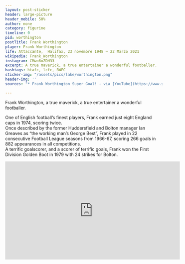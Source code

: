 ```yaml
---
layout: post-sticker
header: large-picture
header_mobile: 50%
author: none
category: figurine
timeline: 0
pid: worthington
postTitle: Frank Worthington
player: Frank Worthington
life: Attaccante,  Halifax, 23 novembre 1948 – 22 Marzo 2021
wikipedia: Frank_Worthington
instagram: CMwo6oZDH33
excerpt: A true maverick, a true entertainer a wonderful footballer.
hashtags: htafc, lcfc, BWFC
sticker-img: "/assets/pics/lake/worthington.png"
header-img: ''
sources: "* Frank Worthington Super Goal! - via [YouTube](https://www.youtube.com/watch?v=W0z_arXZ8nM)"

---
```

Frank Worthington, a true maverick, a true entertainer a wonderful footballer.

One of English football’s finest players, Frank earned just eight England caps in 1974, scoring twice.  
Once described by the former Huddersfield and Bolton manager Ian Greaves as “the working man’s George Best”, Frank played in 22 consecutive Football League seasons from 1966-67, scoring 266 goals in 882 appearances in all competitions.  
A terrific goalscorer, and a scorer of terrific goals, Frank won the First Division Golden Boot in 1979 with 24 strikes for Bolton.

<div class="text-center">
    <div class="videoWrapper">
		<iframe width="560" height="315" src="https://www.youtube-nocookie.com/embed/W0z_arXZ8nM" title="YouTube video player" frameborder="0" allow="accelerometer; autoplay; clipboard-write; encrypted-media; gyroscope; picture-in-picture" allowfullscreen></iframe>
  </div>
</div>